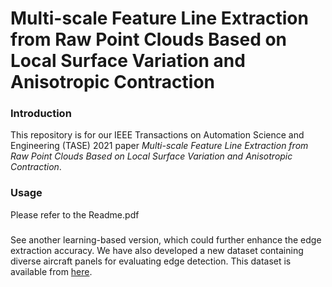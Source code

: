 # Multi-scale Feature Line Extraction from Raw Point Clouds Based on Local Surface Variation and Anisotropic Contraction

### Introduction
This repository is for our IEEE Transactions on Automation Science and Engineering (TASE) 2021 paper _Multi-scale Feature Line Extraction from Raw Point Clouds Based on Local Surface Variation and Anisotropic Contraction_. 

### Usage
Please refer to the Readme.pdf

###
See another learning-based version, which could further enhance the edge extraction accuracy.
We have also developed a new dataset containing diverse aircraft panels for evaluating edge detection. This dataset is available from [here](https://drive.google.com/drive/folders/17xP0rxk-y29X1497Biwe-JOnbQwe54Do).
